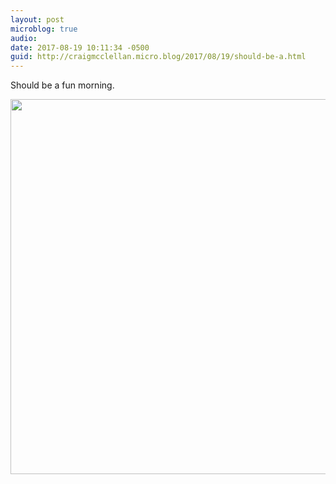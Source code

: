 ```yaml
---
layout: post
microblog: true
audio: 
date: 2017-08-19 10:11:34 -0500
guid: http://craigmcclellan.micro.blog/2017/08/19/should-be-a.html
---
```

Should be a fun morning.

<img src="http://craigmcclellan.com/uploads/2017/04f1d410fd.jpg" width="600" height="600" />
